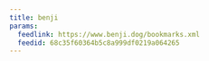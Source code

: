 ```yaml
---
title: benji
params:
  feedlink: https://www.benji.dog/bookmarks.xml
  feedid: 68c35f60364b5c8a999df0219a064265
---
```

